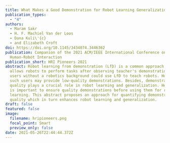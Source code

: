 ```yaml
---
title: What Makes a Good Demonstration for Robot Learning Generalization?
publication_types:
  - "4"
authors:
  - Maram Sakr
  - H. F. Machiel Van der Loos
  - Dana Kuli\'{c}
  - and Elizabeth Croft
doi: https://doi.org/10.1145/3434074.3446362
publication: Companion of the 2021 ACM/IEEE International Conference on
  Human-Robot Interaction
publication_short: HRI Pioneers 2021
abstract: Robot learning from demonstration (LfD) is a common approach that
  allows robots to perform tasks after observing teacher's demonstrations. Thus,
  users without a robotics background could use LfD to teach robots. However,
  such users may provide low-quality demonstrations. Besides, demonstration
  quality plays a crucial role in robot learning and generalization. Hence, it
  is important to ensure quality demonstrations before using them for robot
  learning. This abstract proposes an approach for quantifying demonstration
  quality which in turn enhances robot learning and generalization.
draft: false
featured: false
image:
  filename: hripioneers.png
  focal_point: Smart
  preview_only: false
date: 2021-05-26T22:44:44.372Z
---
```

